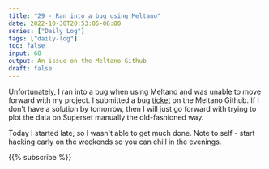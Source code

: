 ```yaml
---
title: "29 - Ran into a bug using Meltano"
date: 2022-10-30T20:53:05-06:00
series: ["Daily Log"]
tags: ["daily-log"]
toc: false
input: 60
output: An issue on the Meltano Github
draft: false
---
```

Unfortunately, I ran into a bug when using Meltano and was unable to move forward with my project. I submitted a bug [ticket](https://github.com/meltano/meltano/issues/6947) on the Meltano Github. If I don't have a solution by tomorrow, then I will just go forward with trying to plot the data on Superset manually the old-fashioned way.

Today I started late, so I wasn't able to get much done. Note to self - start hacking early on the weekends so you can chill in the evenings.

{{% subscribe %}}
